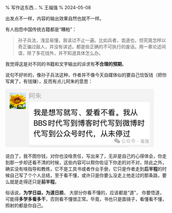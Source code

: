% 写作这东西...
% 王福强
% 2024-05-08



出发点不一样，内容的输出效果自然也就不一样。

有人抱怨中国传统古籍都是“糟粕”： 

> 孙子兵法，浅显易懂，我读过不止一遍。比如兵者，诡道也，但究竟怎样以奇正骗过敌人，并没有讲述。都是些正确的不可执行的废话。用一章论述间谍，除了多花钱外，并不知道具体怎么办。

我觉得这是对不同的书籍和文字输出的诉求有**不合理的预期**。

说句不好听的，像孙子兵法这种，作者并不像今天自媒体似的要自己恰饭钱（把你写爽了，有钱赚），反而有点儿阿朱的意思：

![](./images/azhu-says.webp)

说白了，我不图你钱，对你也没啥责任，写出来了，无非是自己的心得体会，你走到那一步却还看不清的时候，这些内容可以帮你佐证下你走的对不对，除此之外，确实没有啥指导和教练，它不是工具书或者作业手册，它只是作者走到**后半程**的时候自己写了个个人总结，至于看不懂，或许只是你要么没走上他走过的那条路，要么就是走得还只是**前半程**。

俗话说，**为学日益，为道日损**， 大部分你看不懂的，应该都是“道”， 你要悟道，可能得**多学多看多干**，否则看不懂很正常。毕竟，书也只是面镜子，看懂看不懂，照射的都是你自己。


